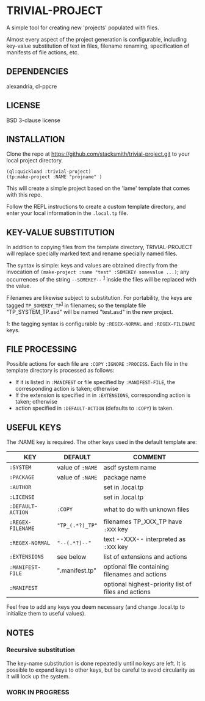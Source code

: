# TRIVIAL-PROJECT

A simple tool for creating new 'projects' populated with files.

Almost every aspect of the project generation is configurable, including key-value substitution of text in files, filename renaming, specification of manifests of file actions, etc.

## DEPENDENCIES

alexandria, cl-ppcre

## LICENSE

BSD 3-clause license

## INSTALLATION

Clone the repo at https://github.com/stacksmith/trivial-project.git to your local project directory.

```
(ql:quickload :trivial-project)
(tp:make-project :NAME "projname" )
```
This will create a simple project based on the 'lame' template that comes with this repo. 

Follow the REPL instructions to create a custom template directory, and enter your local information in the `.local.tp` file.

## KEY-VALUE SUBSTITUTION

In addition to copying files from the template directory, TRIVIAL-PROJECT will replace specially marked text and rename specially named files.

The syntax is simple: keys and values are obtained directly from the invocation of `(make-project :name "test" :SOMEKEY somevalue ...)`; any occurrences of the string `--SOMEKEY--` <sup>[1](#myfootnote1)</sup> inside the files will be replaced with the value.

Filenames are likewise subject to substitution.  For portability, the keys are tagged `TP_SOMEKEY_TP`<sup>[1](#myfootnote1)</sup> in filenames; so the template file "TP_SYSTEM_TP.asd" will be named "test.asd" in the new project.

<a name="myfootnote1">1</a>: the tagging syntax is configurable by `:REGEX-NORMAL` and `:REGEX-FILENAME` keys.

## FILE PROCESSING

Possible actions for each file are `:COPY` `:IGNORE` `:PROCESS`.  Each file in the template directory is processed as follows:

* If it is listed in `:MANIFEST` or file specified by `:MANIFEST-FILE`, the corresponding action is taken; otherwise
* If the extension is specified in in `:EXTENSIONS`, corresponding action is taken; otherwise
* action specified in `:DEFAULT-ACTION` (defaults to `:COPY`) is taken.


## USEFUL KEYS

The :NAME key is required.  The other keys used in the default template are:

 KEY | DEFAULT | COMMENT
 --- | ------- | -------
`:SYSTEM` | value of `:NAME` | asdf system name
`:PACKAGE` | value of `:NAME` | package name
`:AUTHOR`  | | set in .local.tp
`:LICENSE` | | set in .local.tp
`:DEFAULT-ACTION` | `:COPY` | what to do with unknown files
`:REGEX-FILENAME` | `"TP_(.*?)_TP"` | filenames TP_XXX_TP have `:XXX` key
`:REGEX-NORMAL`   | `"--(.*?)--"` | text --XXX-- interpreted as `:XXX` key
`:EXTENSIONS`    | see below | list of extensions and actions
`:MANIFEST-FILE` | ".manifest.tp" | optional file containing filenames and actions
`:MANIFEST` | | optional highest-priority list of files and actions

Feel free to add any keys you deem necessary (and change .local.tp to initialize them to useful values).

## NOTES

### Recursive substitution

The key-name substitution is done repeatedly until no keys are left.  It is possible to expand keys to other keys, but be careful to avoid circularity as it will lock up the system.

### WORK IN PROGRESS




